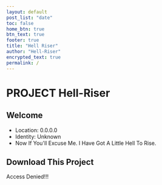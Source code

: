 ```yaml
---
layout: default
post_list: "date"
toc: false
home_btn: true
btn_text: true
footer: true
title: "Hell Riser"
author: "Hell-Riser"
encrypted_text: true
permalink: /
---
```


# PROJECT Hell-Riser

##  Welcome
* Location: 0.0.0.0
* Identity: Unknown
* Now If You'll Excuse Me. I Have Got A Little Hell To Rise.

## Download This Project

 <p class="encrypted" id="cookn://bdocpw.xjh/Czgg-Mdnzm/czggmdnzm">Access Denied!!!</p>

